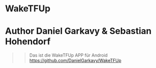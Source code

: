 # WakeTFUp
# Author Daniel Garkavy & Sebastian Hohendorf
>>  Das ist die WakeTFUp APP für Android 
>> https://github.com/DanielGarkavy/WakeTFUp
